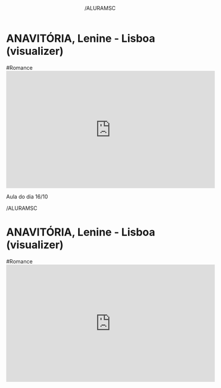 <body>


<header>/ALURAMSC</header>



<h1> ANAVITÓRIA, Lenine - Lisboa (visualizer)</h1>
<p.>#Romance</p.>


<iframe width="560" height="315" src="https://www.youtube.com/embed/o3-lzz60iTQ?si=lOq1NWoDVE3mATX5" title="YouTube video player" frameborder="0" allow="accelerometer; autoplay; clipboard-write; encrypted-media; gyroscope; picture-in-picture; web-share" referrerpolicy="strict-origin-when-cross-origin" allowfullscreen></iframe>




Aula do dia 16/10

<body>
 <link rel="stylesheet" href= "styles.css"/>
<title> Ana vitoria 1A</title>

</header>

<body>

</header>/ALURAMSC</header>



<h1> ANAVITÓRIA, Lenine - Lisboa (visualizer)</h1>
<p.>#Romance</p.>



<iframe width="560" height="315" src="https://www.youtube.com/embed/o3-lzz60iTQ?si=lOq1NWoDVE3mATX5" title="YouTube video player" frameborder="0" allow="accelerometer; autoplay; clipboard-write; encrypted-media; gyroscope; picture-in-picture; web-share" referrerpolicy="strict-origin-when-cross-origin" allowfullscreen></iframe>


<body>




